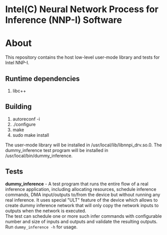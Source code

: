 # Intel(C) Neural Network Process for Inference (NNP-I) Software

# About
This repository contains the host low-level user-mode library and tests for Intel NNP-I.

## Runtime dependencies

1. libc++

## Building

1. autoreconf -i
2. ./configure
3. make
4. sudo make install

The user-mode library will be installed in /usr/local/lib/libnnpi_drv.so.0.
The dummy_inference test program will be installed in /usr/local/bin/dummy_inference.

## Tests
**dummy_inference** - A test program that runs the entire flow of a real inference application, including
allocating resources, schedule inference commands, DMA input/outputs to/from the device but without running
any real inference. It uses special "ULT" feature of the device which allows to create dummy inference network
that will only copy the network inputs to outputs when the network is executed.
<br/>
The test can schedule one or more such infer commands with configurable number and size of inputs and outputs
and validate the resulting outputs.
<br/>
Run `dummy_inference -h` for usage.
